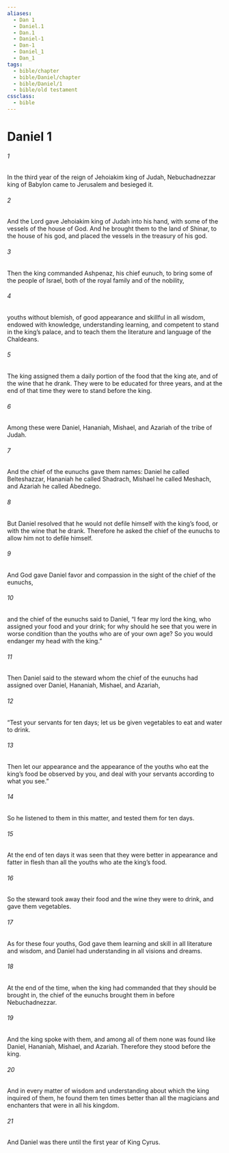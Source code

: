```yaml
---
aliases:
  - Dan 1
  - Daniel.1
  - Dan.1
  - Daniel-1
  - Dan-1
  - Daniel_1
  - Dan_1
tags:
  - bible/chapter
  - bible/Daniel/chapter
  - bible/Daniel/1
  - bible/old testament
cssclass:
  - bible
---
```


# Daniel 1

###### 1
In the third year of the reign of Jehoiakim king of Judah, Nebuchadnezzar king of Babylon came to Jerusalem and besieged it.
###### 2
And the Lord gave Jehoiakim king of Judah into his hand, with some of the vessels of the house of God. And he brought them to the land of Shinar, to the house of his god, and placed the vessels in the treasury of his god.
###### 3
Then the king commanded Ashpenaz, his chief eunuch, to bring some of the people of Israel, both of the royal family and of the nobility,
###### 4
youths without blemish, of good appearance and skillful in all wisdom, endowed with knowledge, understanding learning, and competent to stand in the king’s palace, and to teach them the literature and language of the Chaldeans.
###### 5
The king assigned them a daily portion of the food that the king ate, and of the wine that he drank. They were to be educated for three years, and at the end of that time they were to stand before the king.
###### 6
Among these were Daniel, Hananiah, Mishael, and Azariah of the tribe of Judah.
###### 7
And the chief of the eunuchs gave them names: Daniel he called Belteshazzar, Hananiah he called Shadrach, Mishael he called Meshach, and Azariah he called Abednego.
###### 8
But Daniel resolved that he would not defile himself with the king’s food, or with the wine that he drank. Therefore he asked the chief of the eunuchs to allow him not to defile himself.
###### 9
And God gave Daniel favor and compassion in the sight of the chief of the eunuchs,
###### 10
and the chief of the eunuchs said to Daniel, “I fear my lord the king, who assigned your food and your drink; for why should he see that you were in worse condition than the youths who are of your own age? So you would endanger my head with the king.”
###### 11
Then Daniel said to the steward whom the chief of the eunuchs had assigned over Daniel, Hananiah, Mishael, and Azariah,
###### 12
“Test your servants for ten days; let us be given vegetables to eat and water to drink.
###### 13
Then let our appearance and the appearance of the youths who eat the king’s food be observed by you, and deal with your servants according to what you see.”
###### 14
So he listened to them in this matter, and tested them for ten days.
###### 15
At the end of ten days it was seen that they were better in appearance and fatter in flesh than all the youths who ate the king’s food.
###### 16
So the steward took away their food and the wine they were to drink, and gave them vegetables.
###### 17
As for these four youths, God gave them learning and skill in all literature and wisdom, and Daniel had understanding in all visions and dreams.
###### 18
At the end of the time, when the king had commanded that they should be brought in, the chief of the eunuchs brought them in before Nebuchadnezzar.
###### 19
And the king spoke with them, and among all of them none was found like Daniel, Hananiah, Mishael, and Azariah. Therefore they stood before the king.
###### 20
And in every matter of wisdom and understanding about which the king inquired of them, he found them ten times better than all the magicians and enchanters that were in all his kingdom.
###### 21
And Daniel was there until the first year of King Cyrus.


